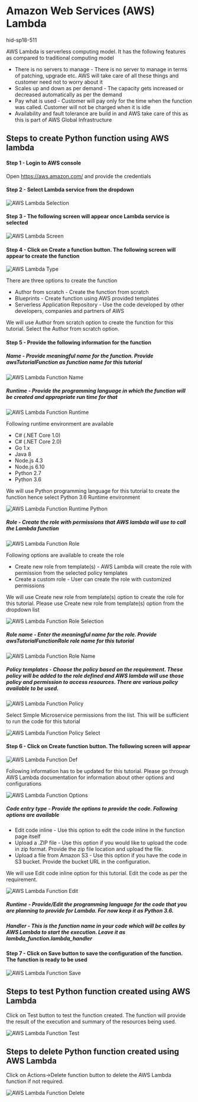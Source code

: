 # Amazon Web Services (AWS) Lambda

hid-sp18-511

AWS Lambda is serverless computing model. It has the following features as compared to traditional computing model

*	There is no servers to manage - There is no server to manage in terms of patching, upgrade etc. AWS will take care of all these things and customer need not to worry about it
*	Scales up and down as per demand - The capacity gets increased or decreased automatically as per the demand
*	Pay what is used - Customer will pay only for the time when the function was called. Customer will not be charged when it is idle
*	Availability and fault tolerance are build in and AWS take care of this as this is part of AWS Global Infrastructure

## Steps to create Python function using AWS lambda

#### Step 1 - Login to AWS console

Open https://aws.amazon.com/ and provide the credentials

#### Step 2 - Select Lambda service from the dropdown

![AWS Lambda Selection](https://github.com/cloudmesh-community/hid-sp18-511/blob/master/tutorial/images/aws_lambda_selection.png?raw=true)

#### Step 3 - The following screen will appear once Lambda service is selected

![AWS Lambda Screen](https://github.com/cloudmesh-community/hid-sp18-511/blob/master/tutorial/images/aws_lambda_screen.png?raw=true)

#### Step 4 - Click on Create a function button. The following screen will appear to create the function 

![AWS Lambda Type](https://github.com/cloudmesh-community/hid-sp18-511/blob/master/tutorial/images/aws_lambda_type.png?raw=true)

There are three options to create the function

*	Author from scratch - Create the function from scratch
*	Blueprints - Create function using AWS provided templates
*	Serverless Application Repository - Use the code developed by other developers, companies and partners of AWS

We will use Author from scratch option to create the function for this tutorial. Select the Author from scratch option.

#### Step 5 - Provide the following information for the function

##### Name - Provide meaningful name for the function. Provide awsTutorialFunction as function name for this tutorial

![AWS Lambda Function Name](https://github.com/cloudmesh-community/hid-sp18-511/blob/master/tutorial/images/aws_lambda_function_name.png?raw=true)	

##### Runtime - Provide the programming language in which the function will be created and appropriate run time for that

![AWS Lambda Function Runtime](https://github.com/cloudmesh-community/hid-sp18-511/blob/master/tutorial/images/aws_lambda_function_runtime.png?raw=true)	

Following runtime environment are available

* C# (.NET Core 1.0)
* C# (.NET Core 2.0)
* Go 1.x
* Java 8
* Node.js 4.3 
* Node.js 6.10
* Python 2.7
* Python 3.6

We will use Python programming language for this tutorial to create the function hence select Python 3.6 Runtime environment

![AWS Lambda Function Runtime Python](https://github.com/cloudmesh-community/hid-sp18-511/blob/master/tutorial/images/aws_lambda_function_runtime_python.png?raw=true)	

##### Role - Create the role with permissions that AWS lambda will use to call the Lambda function

![AWS Lambda Function Role](https://github.com/cloudmesh-community/hid-sp18-511/blob/master/tutorial/images/aws_lambda_function_role.png?raw=true)	

Following options are available to create the role

* Create new role from template(s) - AWS Lambda will create the role with permission from the selected policy templates
* Create a custom role - User can create the role with customized permissions

We will use Create new role from template(s) option to create the role for this tutorial. Please use Create new role from template(s) option from the dropdown list

![AWS Lambda Function Role Selection](https://github.com/cloudmesh-community/hid-sp18-511/blob/master/tutorial/images/aws_lambda_function_role_select.png?raw=true)	

##### Role name - Enter the meaningful name for the role. Provide awsTutorialFunctionRole role name for this tutorial

![AWS Lambda Function Role Name](https://github.com/cloudmesh-community/hid-sp18-511/blob/master/tutorial/images/aws_lambda_function_role_name.png?raw=true)	

##### Policy templates - Choose the policy based on the requirement. These policy will be added to the role defined and AWS lambda will use those policy and permission to access resources. There are various policy available to be used.

![AWS Lambda Function Policy](https://github.com/cloudmesh-community/hid-sp18-511/blob/master/tutorial/images/aws_lambda_function_policy.png?raw=true)	

Select Simple Microservice permissions from the list. This will be sufficient to run the code for this tutorial

![AWS Lambda Function Policy Select](https://github.com/cloudmesh-community/hid-sp18-511/blob/master/tutorial/images/aws_lambda_function_policy_select.png?raw=true)	


#### Step 6 - Click on Create function button. The following screen will appear

![AWS Lambda Function Def](https://github.com/cloudmesh-community/hid-sp18-511/blob/master/tutorial/images/aws_lambda_function_definition.png?raw=true)	

Following information has to be updated for this tutorial. Please go through AWS Lambda documentation for information about other options and configurations

![AWS Lambda Function Options](https://github.com/cloudmesh-community/hid-sp18-511/blob/master/tutorial/images/aws_lambda_function_option.png?raw=true)	

##### Code entry type - Provide the options to provide the code. Following options are available 

* Edit code inline - Use this option to edit the code inline in the function page itself
* Upload a .ZIP file - Use this option if you would like to upload the code in zip format. Provide the zip file location and upload the file.
* Upload a file from Amazon S3 - Use this option if you have the code in S3 bucket. Provide the bucket URL in the configuration.

We will use Edit code inline option for this tutorial. Edit the code as per the requirement.

![AWS Lambda Function Edit](https://github.com/cloudmesh-community/hid-sp18-511/blob/master/tutorial/images/aws_lambda_function_edit.png?raw=true)	

##### Runtime - Provide/Edit the programming language for the code that you are planning to provide for Lambda. For now keep it as Python 3.6.
##### Handler - This is the function name in your code which will be calles by AWS Lambda to start the execution. Leave it as lambda_function.lambda_handler

#### Step 7 - Click on Save button to save the configuration of the function. The function is ready to be used

![AWS Lambda Function Save](https://github.com/cloudmesh-community/hid-sp18-511/blob/master/tutorial/images/aws_lambda_function_save.png?raw=true)	


## Steps to test Python function created using AWS Lambda

Click on Test button to test the function created. The function will provide the result of the execution and summary of the resources being used.

![AWS Lambda Function Test](https://github.com/cloudmesh-community/hid-sp18-511/blob/master/tutorial/images/aws_lambda_function_test.png?raw=true)	

## Steps to delete Python function created using AWS Lambda

Click on Actions->Delete function button to delete the AWS Lambda function if not required.

![AWS Lambda Function Delete](https://github.com/cloudmesh-community/hid-sp18-511/blob/master/tutorial/images/aws_lambda_function_delete.png?raw=true)	

